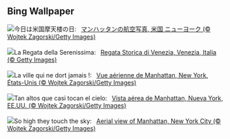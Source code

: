 ## Bing Wallpaper
![](https://www.bing.com/th?id=OHR.ManhattanAerial_JA-JP9680462311_UHD.jpg&w=1000)今日は米国摩天楼の日:&nbsp;&ensp;[マンハッタンの航空写真, 米国 ニューヨーク (© Wojtek Zagorski/Getty Images)](https://www.bing.com/th?id=OHR.ManhattanAerial_JA-JP9680462311_UHD.jpg)
<br><br/>
![](https://www.bing.com/th?id=OHR.HistoricalRegatta_IT-IT6174180890_UHD.jpg&w=1000)La Regata della Serenissima:&nbsp;&ensp;[Regata Storica di Venezia, Venezia, Italia (© Getty Images)](https://www.bing.com/th?id=OHR.HistoricalRegatta_IT-IT6174180890_UHD.jpg)
<br><br/>
![](https://www.bing.com/th?id=OHR.ManhattanAerial_FR-FR8563550071_UHD.jpg&w=1000)La ville qui ne dort jamais !:&nbsp;&ensp;[Vue aérienne de Manhattan, New York, États-Unis (© Wojtek Zagorski/Getty Images)](https://www.bing.com/th?id=OHR.ManhattanAerial_FR-FR8563550071_UHD.jpg)
<br><br/>
![](https://www.bing.com/th?id=OHR.ManhattanAerial_ES-ES3067224464_UHD.jpg&w=1000)Tan altos que casi tocan el cielo:&nbsp;&ensp;[Vista aérea de Manhattan, Nueva York, EE.UU. (© Wojtek Zagorski/Getty Images)](https://www.bing.com/th?id=OHR.ManhattanAerial_ES-ES3067224464_UHD.jpg)
<br><br/>
![](https://www.bing.com/th?id=OHR.ManhattanAerial_EN-GB2295175560_UHD.jpg&w=1000)So high they touch the sky:&nbsp;&ensp;[Aerial view of Manhattan, New York City (© Wojtek Zagorski/Getty Images)](https://www.bing.com/th?id=OHR.ManhattanAerial_EN-GB2295175560_UHD.jpg)
<br><br/>
